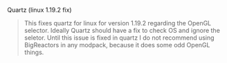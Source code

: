 Quartz (linux 1.19.2 fix)

>This fixes quartz for linux for version 1.19.2 regarding the OpenGL selector. Ideally Quartz should have a fix to check OS and ignore the seletor. 
>Until this issue is fixed in quartz I do not recommend using BigReactors in any modpack, because it does some odd OpenGL things. 